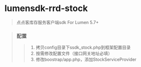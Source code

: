 # lumensdk-rrd-stock
> 点点客库存服务客户端sdk For Lumen 5.7+

> ### 配置
>> 1. 拷贝config目录下ssdk_stock.php到框架配置目录
>> 2. 按需修改配置文件（接口网关地址必填）
>> 3. 修改boostrap/app.php，添加StockServiceProvider